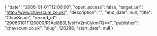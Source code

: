 {
  "date": "2006-01-01T12:00:00", 
  "open_access": false, 
  "target_url": "http://www.chavscum.co.uk/", 
  "description": "", 
  "end_date": null, 
  "title": "ChavScum", 
  "record_id": "20060101T120000/R1Aei8B3L1ybHV2mCykm7Q==", 
  "publisher": "chavscum.co.uk", 
  "slug": 120286, 
  "start_date": null
}

